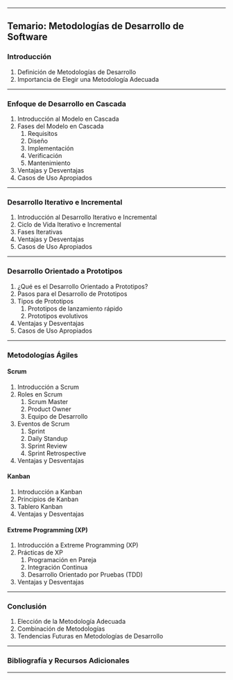 
---

## Temario: Metodologías de Desarrollo de Software

### Introducción

1. Definición de Metodologías de Desarrollo
2. Importancia de Elegir una Metodología Adecuada

---

### Enfoque de Desarrollo en Cascada

1. Introducción al Modelo en Cascada
2. Fases del Modelo en Cascada
    1. Requisitos
    2. Diseño
    3. Implementación
    4. Verificación
    5. Mantenimiento
3. Ventajas y Desventajas
4. Casos de Uso Apropiados

---

### Desarrollo Iterativo e Incremental

1. Introducción al Desarrollo Iterativo e Incremental
2. Ciclo de Vida Iterativo e Incremental
3. Fases Iterativas
4. Ventajas y Desventajas
5. Casos de Uso Apropiados

---

### Desarrollo Orientado a Prototipos

1. ¿Qué es el Desarrollo Orientado a Prototipos?
2. Pasos para el Desarrollo de Prototipos
3. Tipos de Prototipos
    1. Prototipos de lanzamiento rápido
    2. Prototipos evolutivos
4. Ventajas y Desventajas
5. Casos de Uso Apropiados

---

### Metodologías Ágiles

#### Scrum

1. Introducción a Scrum
2. Roles en Scrum
    1. Scrum Master
    2. Product Owner
    3. Equipo de Desarrollo
3. Eventos de Scrum
    1. Sprint
    2. Daily Standup
    3. Sprint Review
    4. Sprint Retrospective
4. Ventajas y Desventajas

#### Kanban

1. Introducción a Kanban
2. Principios de Kanban
3. Tablero Kanban
4. Ventajas y Desventajas

#### Extreme Programming (XP)

1. Introducción a Extreme Programming (XP)
2. Prácticas de XP
    1. Programación en Pareja
    2. Integración Continua
    3. Desarrollo Orientado por Pruebas (TDD)
3. Ventajas y Desventajas

---

### Conclusión

1. Elección de la Metodología Adecuada
2. Combinación de Metodologías
3. Tendencias Futuras en Metodologías de Desarrollo

---

### Bibliografía y Recursos Adicionales

---

